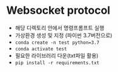 # Websocket protocol
- 해당 디렉토리 안에서 명령프롬프트 실행
- 가상환경 생성 및 지정 (파이썬 3.7버전으로)
- `conda create -n test python=3.7`
- `conda activate test`
- 필요한 라이브러리 다운(txt파일 활용)
- `pip install -r requirements.txt`
